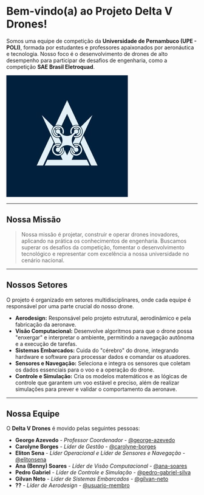 # Bem-vindo(a) ao Projeto Delta V Drones! 

Somos uma equipe de competição da **Universidade de Pernambuco (UPE - POLI)**, formada por estudantes e professores apaixonados por aeronáutica e tecnologia. Nosso foco é o desenvolvimento de drones de alto desempenho para participar de desafios de engenharia, como a competição **SAE Brasil Eletroquad**.

![TImagem do nosso Drone, LOGAN, voando](LOGAN.jpg)

---

## Nossa Missão

> Nossa missão é projetar, construir e operar drones inovadores, aplicando na prática os conhecimentos de engenharia. Buscamos superar os desafios da competição, fomentar o desenvolvimento tecnológico e representar com excelência a nossa universidade no cenário nacional.

---

##  Nossos Setores

O projeto é organizado em setores multidisciplinares, onde cada equipe é responsável por uma parte crucial do nosso drone.

* **Aerodesign:** Responsável pelo projeto estrutural, aerodinâmico e pela fabricação da aeronave.
* **Visão Computacional:** Desenvolve algoritmos para que o drone possa "enxergar" e interpretar o ambiente, permitindo a navegação autônoma e a execução de tarefas.
* **Sistemas Embarcados:** Cuida do "cérebro" do drone, integrando hardware e software para processar dados e comandar os atuadores.
* **Sensores e Navegação:** Seleciona e integra os sensores que coletam os dados essenciais para o voo e a operação do drone.
* **Controle e Simulação:** Cria os modelos matemáticos e as lógicas de controle que garantem um voo estável e preciso, além de realizar simulações para prever e validar o comportamento da aeronave.

---

## Nossa Equipe

O **Delta V Drones** é movido pelas seguintes pessoas:

* **George Azevedo** - *Professor Coordenador* - [@george-azevedo](https://www.linkedin.com/in/george-azevedo-01970674/)
* **Carolyne Borges** - *Líder de Gestão* - [@carolyne-borges](https://www.linkedin.com/in/carolyne-borges-476a14371/)
* **Eliton Sena** - *Líder Operacional e Líder de Sensores e Navegação* - [@elitonsena](https://www.linkedin.com/in/elitonsena/)
* **Ana (Benny) Soares** - *Líder de Visão Computacional* - [@ana-soares](https://www.linkedin.com/in/ana-soares-absn1/)
* **Pedro Gabriel** - *Líder de Controle e Simulação* - [@pedro-gabriel-silva](https://www.linkedin.com/in/pedro-gabriel-silva-8541b3261/)
* **Gilvan Neto** - *Líder de Sistemas Embarcados* - [@gilvan-neto](https://www.linkedin.com/in/gilvan-neto-51124a2b0/)
* **??** - *Líder de Aerodesign* - [@usuario-membro](https://github.com/usuario-membro)
